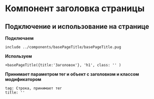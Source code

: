 # Компонент заголовка страницы

## Подключение и использование на странице

**Подключаем**
```
include ../components/basePageTitle/basePageTitle.pug
```

**Используем**
```
+basePageTitle({title:'Заголовок'}, 'h1', class: '' )
```

**Принимает параметром тег и объект с заголовком и классом модификатором**
```
tag: Строка, принимает тег
title: ''
```
